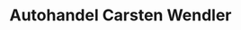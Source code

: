 ---
title: "Autohandel Carsten Wendler"
url: /berlin/autohandel-carsten-wendler/
shop: Autowerkstatt
---